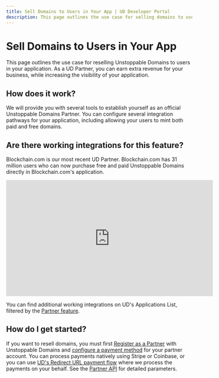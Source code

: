 ```yaml
---
title: Sell Domains to Users in Your App | UD Developer Portal
description: This page outlines the use case for selling domains to users in your application.
---
```


# Sell Domains to Users in Your App

This page outlines the use case for reselling Unstoppable Domains to users in your application. As a UD Partner, you can earn extra revenue for your business, while increasing the visibility of your application.

## How does it work?

We will provide you with several tools to establish yourself as an official Unstoppable Domains Partner. You can configure several integration pathways for your application, including allowing your users to mint both paid and free domains.

## Are there working integrations for this feature?

Blockchain.com is our most recent UD Partner. Blockchain.com has 31 million users who can now purchase free and paid Unstoppable Domains directly in Blockchain.com's application.

<div class="video-container">
<iframe width="560" height="315" src="https://www.youtube.com/embed/fmRlMRHC81Y" title="YouTube video player" frameborder="0" allow="accelerometer; autoplay; clipboard-write; encrypted-media; gyroscope; picture-in-picture" allowfullscreen></iframe>
</div>

You can find additional working integrations on UD's Applications List, filtered by the [Partner feature](https://unstoppabledomains.com/apps?filters=4).

## How do I get started?

If you want to resell domains, you must first [Register as a Partner](../partner/index.md) with Unstoppable Domains and [configure a payment method](../partner/partner-pathways.md) for your partner account. You can process payments natively using Stripe or Coinbase, or you can use [UD's Redirect URL payment flow](../partner/partner-integration-guides/redirect-url-payments.md) where we process the payments on your behalf. See the [Partner API](/openapi/reference/) for detailed parameters.
